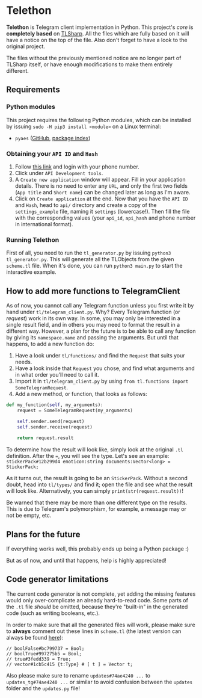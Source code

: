 # Telethon
**Telethon** is Telegram client implementation in Python. This project's _core_ is **completely based** on
[TLSharp](https://github.com/sochix/TLSharp). All the files which are fully based on it will have a notice
on the top of the file. Also don't forget to have a look to the original project.

The files without the previously mentioned notice are no longer part of TLSharp itself, or have enough modifications
to make them entirely different.

## Requirements
### Python modules
This project requires the following Python modules, which can be installed by issuing `sudo -H pip3 install <module>` on a
Linux terminal:
- `pyaes` ([GitHub](https://github.com/ricmoo/pyaes), [package index](https://pypi.python.org/pypi/pyaes))

### Obtaining your `API ID` and `Hash`
1. Follow [this link](https://my.telegram.org) and login with your phone number.
2. Click under `API Development tools`.
3. A `Create new application` window will appear. Fill in your application details.
There is no need to enter any `URL`, and only the first two fields (`App title` and `Short name`)
can be changed later as long as I'm aware.
4. Click on `Create application` at the end. Now that you have the `API ID` and `Hash`,
head to `api/` directory and create a copy of the `settings_example` file, naming it `settings` (lowercase!).
Then fill the file with the corresponding values (your `api_id`, `api_hash` and phone number in international format).

### Running Telethon
First of all, you need to run the `tl_generator.py` by issuing `python3 tl_generator.py`. This will generate all the
TLObjects from the given `scheme.tl` file. When it's done, you can run `python3 main.py` to start the interactive example.

## How to add more functions to TelegramClient
As of now, you cannot call any Telegram function unless you first write it by hand under `tl/telegram_client.py`. Why?
Every Telegram function (or _request_) work in its own way. In some, you may only be interested in a single result field,
and in others you may need to format the result in a different way. However, a plan for the future is to be able to call
any function by giving its `namespace.name` and passing the arguments. But until that happens, to add a new function do:

1. Have a look under `tl/functions/` and find the `Request` that suits your needs.
2. Have a look inside that `Request` you chose, and find what arguments and in what order you'll need to call it.
3. Import it in `tl/telegram_client.py` by using `from tl.functions import SomeTelegramRequest`.
4. Add a new method, or function, that looks as follows:
```python
def my_function(self, my_arguments):
    request = SomeTelegramRequest(my_arguments)

    self.sender.send(request)
    self.sender.receive(request)
    
    return request.result
```
To determine how the result will look like, simply look at the original `.tl` definition. After the `=`,
you will see the type. Let's see an example:
`stickerPack#12b299d4 emoticon:string documents:Vector<long> = StickerPack;`

As it turns out, the result is going to be an `StickerPack`. Without a second doubt, head into `tl/types/` and find it;
open the file and see what the result will look like. Alternatively, you can simply `print(str(request.result))`!

Be warned that there may be more than one different type on the results. This is due to Telegram's polymorphism,
for example, a message may or not be empty, etc.

## Plans for the future
If everything works well, this probably ends up being a Python package :)

But as of now, and until that happens, help is highly appreciated!

## Code generator limitations
The current code generator is not complete, yet adding the missing features would only over-complicate an already hard-to-read code.
Some parts of the `.tl` file _should_ be omitted, because they're "built-in" in the generated code (such as writing booleans, etc.).

In order to make sure that all the generated files will work, please make sure to **always** comment out these lines in `scheme.tl`
(the latest version can always be found
[here](https://github.com/telegramdesktop/tdesktop/blob/master/Telegram/SourceFiles/mtproto/scheme.tl)):

```tl
// boolFalse#bc799737 = Bool;
// boolTrue#997275b5 = Bool;
// true#3fedd339 = True;
// vector#1cb5c415 {t:Type} # [ t ] = Vector t;
```

Also please make sure to rename `updates#74ae4240 ...` to `updates_tg#74ae4240 ...` or similar to avoid confusion between
the `updates` folder and the `updates.py` file!
